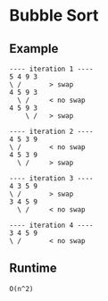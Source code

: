 # Bubble Sort

## Example
```
---- iteration 1 ----
5 4 9 3
\ /       > swap
4 5 9 3
  \ /     < no swap
4 5 9 3
    \ /   > swap

---- iteration 2 ----
4 5 3 9
\ /       < no swap
4 5 3 9
  \ /     > swap

---- iteration 3 ----
4 3 5 9
\ /       > swap
3 4 5 9
  \ /     < no swap

---- iteration 4 ----
3 4 5 9
\ /       < no swap
```

## Runtime
`O(n^2)`

